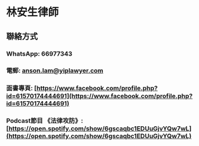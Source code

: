 # 林安生律師

## 聯絡方式
### WhatsApp: 66977343
### 電郵: anson.lam@yiplawyer.com
### 面書專頁: [https://www.facebook.com/profile.php?id=61570174444691](https://www.facebook.com/profile.php?id=61570174444691)
### Podcast節目 《法律攻防》: [https://open.spotify.com/show/6gscaqbc1EDUuGjvYQw7wL](https://open.spotify.com/show/6gscaqbc1EDUuGjvYQw7wL)
